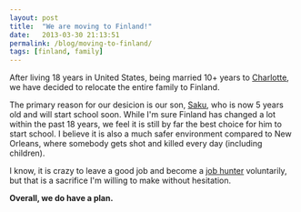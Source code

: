 ```yaml
---
layout: post
title:  "We are moving to Finland!"
date:   2013-03-30 21:13:51
permalink: /blog/moving-to-finland/
tags: [finland, family]
---
```

After living 18 years in United States, being married 10+ years to [Charlotte](/charlotte/), we have decided to relocate the entire family to Finland.

The primary reason for our desicion is our son, [Saku](/saku/), who is now 5 years old and will start school soon. While I'm sure Finland has changed a lot within the past 18 years, we feel it is still by far the best choice for him to start school. I believe it is also a much safer environment compared to New Orleans, where somebody gets shot and killed every day (including children).

I know, it is crazy to leave a good job and become a [job hunter](/petri/jobhunt) voluntarily, but that is a sacrifice I'm willing to make without hesitation.

**Overall, we do have a plan.**